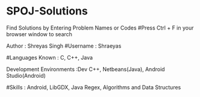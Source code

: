 # SPOJ-Solutions
Find Solutions by Entering Problem Names or Codes
#Press Ctrl + F in your browser window to search

Author : Shreyas Singh
#Username : Shraeyas

#Languages Known : C, C++, Java

Development Environments :Dev C++, Netbeans(Java), Android Studio(Android)

#Skills : Android, LibGDX, Java Regex, Algorithms and Data Structures
